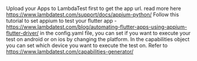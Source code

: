 Upload your Apps to LambdaTest first to get the app url. read more here https://www.lambdatest.com/support/docs/appium-python/
Follow this tutorial to set appium to test your flutter app - https://www.lambdatest.com/blog/automating-flutter-apps-using-appium-flutter-driver/
in the config.yaml file, you can set if you want to execute your test on android or on ios by changing the platform.
In the capabilities object you can set which device you want to execute the test on. Refer to https://www.lambdatest.com/capabilities-generator/

